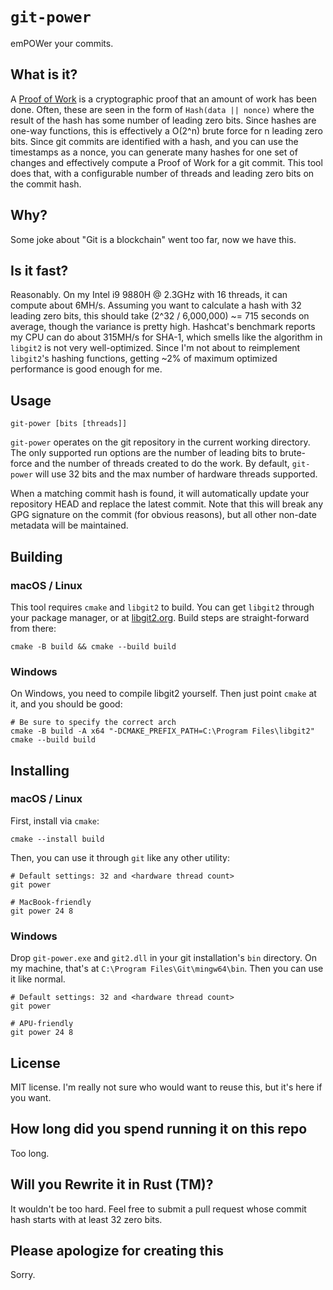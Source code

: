 # `git-power`
emPOWer your commits.

## What is it?
A [Proof of Work](https://en.wikipedia.org/wiki/Proof_of_work) is a cryptographic proof 
that an amount of work has been done. Often, these are seen in the form of
`Hash(data || nonce)` where the result of the hash has some number of leading zero bits. 
Since hashes are one-way functions, this is effectively a O(2^n) brute force for n leading
zero bits. Since git commits are identified with a hash, and you can use the timestamps as
a nonce, you can generate many hashes for one set of changes and effectively compute a
Proof of Work for a git commit. This tool does that, with a configurable number of
threads and leading zero bits on the commit hash.  

## Why?
Some joke about "Git is a blockchain" went too far, now we have this.

## Is it fast?
Reasonably. On my Intel i9 9880H @ 2.3GHz with 16 threads, it can compute about 6MH/s.
Assuming you want to calculate a hash with 32 leading zero bits, this  should take
(2^32 / 6,000,000) ~= 715 seconds on average, though the variance is pretty high.
Hashcat's benchmark reports my CPU can do about 315MH/s for SHA-1, which smells like
the algorithm in `libgit2` is not very well-optimized. Since I'm not about to reimplement
`libgit2`'s hashing functions, getting ~2% of maximum optimized performance is good enough
for me.

## Usage

    git-power [bits [threads]]

`git-power` operates on the git repository in the current working directory.
The only supported run options are the number of leading bits to brute-force and the
number of threads created to do the work. By default, `git-power` will use 32 bits and
the max number of hardware threads supported.

When a matching commit hash is found, it will automatically update your repository HEAD
and replace the latest commit. Note that this will break any GPG signature on the commit
(for obvious reasons), but all other non-date metadata will be maintained.

## Building

### macOS / Linux
This tool requires `cmake` and `libgit2` to build. You can get `libgit2` through your
package manager, or at [libgit2.org](https://libgit2.org/).
Build steps are straight-forward from there:

    cmake -B build && cmake --build build

### Windows
On Windows, you need to compile libgit2 yourself. Then just point `cmake` at it, and you should be good: 

    # Be sure to specify the correct arch
    cmake -B build -A x64 "-DCMAKE_PREFIX_PATH=C:\Program Files\libgit2"
    cmake --build build

## Installing

### macOS / Linux
First, install via `cmake`:

    cmake --install build

Then, you can use it through `git` like any other utility:

    # Default settings: 32 and <hardware thread count>
    git power

    # MacBook-friendly
    git power 24 8

### Windows
Drop `git-power.exe` and `git2.dll` in your git installation's `bin` directory. On my machine, that's at `C:\Program Files\Git\mingw64\bin`. Then you can use it like normal.

    # Default settings: 32 and <hardware thread count>
    git power
    
    # APU-friendly
    git power 24 8

## License
MIT license. I'm really not sure who would want to reuse this, but it's here if you want.

## How long did you spend running it on this repo
Too long.

## Will you Rewrite it in Rust (TM)?
It wouldn't be too hard. Feel free to submit a pull request whose commit hash starts with
at least 32 zero bits.

## Please apologize for creating this
Sorry.